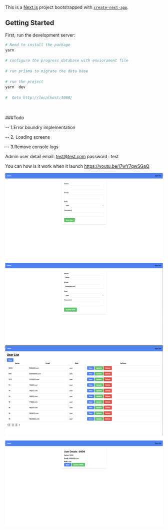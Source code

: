 
This is a [Next.js](https://nextjs.org/) project bootstrapped with [`create-next-app`](https://github.com/vercel/next.js/tree/canary/packages/create-next-app).

  

## Getting Started

  

First, run the development server:

  

```bash
# Need to install the package 
yarn

# configure the progress database with enviorament file

# run prisma to migrate the data base

# run the project 
yarn  dev

#  Goto http://localhost:3000/

 
```

###Todo

-- 1.Error boundry implementation

-- 2. Loading screens

-- 3.Remove console logs

  
  

Admin user detail
email: test@test.com
password : test

You can how is it work when it launch
https://youtu.be/I7wY7qwSGaQ


![New Users](https://raw.githubusercontent.com/lmadhuranga/nextjs13-nextauthJs-postgresql-tailwindcss-typescript/main/docs/NewUser.png)

![Update user](https://raw.githubusercontent.com/lmadhuranga/nextjs13-nextauthJs-postgresql-tailwindcss-typescript/main/docs/UpdateUser.png)
![User List](https://github.com/lmadhuranga/nextjs13-nextauthJs-postgresql-tailwindcss-typescript/blob/main/docs/UserList.png?raw=true)

![View User](https://github.com/lmadhuranga/nextjs13-nextauthJs-postgresql-tailwindcss-typescript/blob/main/docs/ViewUser.png?raw=true)